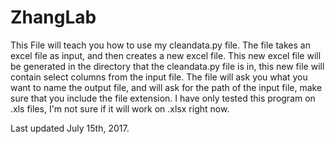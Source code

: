 # ZhangLab
This File will teach you how to use my cleandata.py file. The file takes an excel file as input, and then creates a new excel file.
This new excel file will be generated in the directory that the cleandata.py file is in, this new file will contain select columns from the input file.
The file will ask you what you want to name the output file, and will ask for the path of the input file, make sure that you include the file extension.
I have only tested this program on .xls files, I'm not sure if it will work on .xlsx right now.

Last updated July 15th, 2017.
